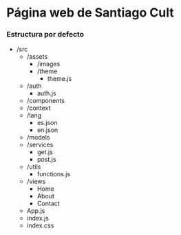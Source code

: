 # Página web de Santiago Cult

### Estructura por defecto
<ul>
  <li>
    /src
    <ul>
      <li>
        /assets
        <ul>
          <li>/images</li>
          <li>
            /theme
            <ul>
              <li>theme.js</li>
            </ul>
          </li>
        </ul>
      </li>
      <li>
        /auth
        <ul>
          <li>auth.js</li>
        </ul>
      </li>
      <li>/components</li>
      <li>/context</li>
      <li>
        /lang
        <ul>
          <li>es.json</li>
          <li>en.json</li>
        </ul>
      </li>
      <li>/models</li>
      <li>
        /services
        <ul>
          <li>get.js</li>
          <li>post.js</li>
        </ul>
      </li>
      <li>
        /utils
        <ul>
          <li>functions.js</li>
        </ul>
      </li>
      <li>
        /views
        <ul>
          <li>Home</li>
          <li>About</li>
          <li>Contact</li>
        </ul>
      </li>
      <li>App.js</li>
      <li>index.js</li>
      <li>index.css</li>
    </ul>
  </li>
</ul>
